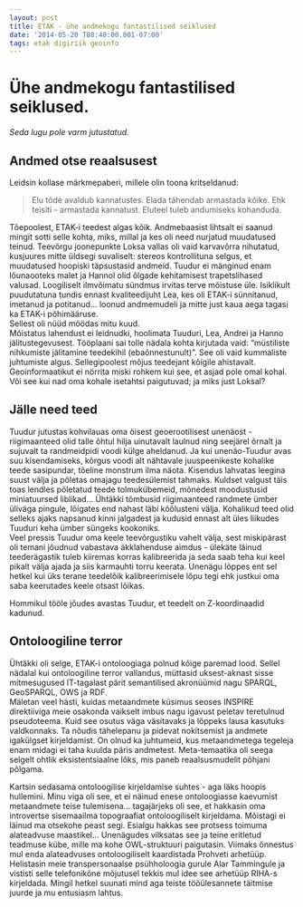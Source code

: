 ```yaml
---
layout: post
title: ETAK - ühe andmekogu fantastilised seiklused
date: '2014-05-20 T08:40:00.001-07:00'
tags: etak digiriik geoinfo 
---
```

# Ühe andmekogu fantastilised seiklused.
*Seda lugu pole varm jutustatud.*
## Andmed otse reaalsusest

Leidsin kollase märkmepaberi, millele olin toona kritseldanud:
> Elu tõde avaldub kannatustes.  Elada tähendab armastada kõike. Ehk teisiti - armastada kannatust. Eluteel tuleb andumiseks kohanduda.  

Tõepoolest, ETAK-i teedest algas kõik.  Andmebaasist lihtsalt ei saanud mingit sotti selle kohta, miks, millal ja kes oli need nurjatud muudatused teinud. Teevõrgu joonepunkte Loksa vallas oli vaid karvavõrra nihutatud, kusjuures mitte üldsegi suvaliselt: stereos kontrollituna selgus, et muudatused hoopiski täpsustasid andmeid. 
Tuudur ei mänginud enam lõunaooteks malet ja Hannol olid õlgade kehitamisest trapetslihased valusad. Loogiliselt ilmvõimatu sündmus irvitas terve mõistuse üle. Isiklikult puudutatuna tundis ennast kvaliteedijuht Lea, kes oli ETAK-i sünnitanud, imetanud ja potitanud... loonud andmemudeli ja mitte just kaua aega tagasi ka ETAK-i põhimääruse.    
Sellest oli nüüd möödas mitu kuud.  
Mõistatus lahendust ei leidnudki, hoolimata Tuuduri, Lea, Andrei ja Hanno  jälitustegevusest. Tööplaani sai tolle nädala kohta kirjutada vaid:  “müstiliste nihkumiste jälitamine teedekihil (ebaõnnestunult)”.
See oli vaid kummaliste juhtumiste algus. Sellegipoolest mõjus teedejant kõigile ahistavalt.  
Geoinformaatikut ei nörrita miski rohkem kui see, et asjad pole omal kohal.  Või see kui nad oma kohale isetahtsi paigutuvad; ja miks just Loksal?

## Jälle need teed

Tuudur jutustas kohvilauas oma öisest geoerootilisest unenäost - riigimaanteed olid talle õhtul hilja uinutavalt laulnud ning seejärel õrnalt ja sujuvalt ta randmeidpidi voodi külge aheldanud.  Ja kui unenäo-Tuudur avas suu kisendamiseks, kõrgus voodi alt nähtavale juuspeenikeste kohalike teede sasipundar, tõeline monstrum ilma näota.  Kisendus lahvatas leegina suust välja ja põletas omajagu teedesülemist tahmaks. Kuldset valgust täis toas lendles põletatud teede tolmukübemeid, mõnedest moodustusid miniatuursed liblikad... Ühtäkki tõmbusid riigimaanteed randmete ümber üliväga pingule, lõigates end nahast läbi kõõlusteni välja. Kohalikud teed olid selleks ajaks napsanud kinni jalgadest ja kudusid ennast alt üles liikudes Tuuduri keha ümber süngeks kookoniks.   
Veel pressis Tuudur oma keele teevõrgustiku vahelt välja, sest miskipärast oli temani jõudnud vabastava äkklahenduse aimdus - ülekäte läinud teederägastik tuleb kiiremas korras kalibreerida ja seda saab teha kui keel pikalt välja ajada ja siis karmauhti torru keerata. Unenägu lõppes ent sel hetkel kui üks terane teedelõik kalibreerimisele lõpu tegi ehk justkui oma saba keerutades keele otsast lõikas.  
  
Hommikul tööle jõudes avastas Tuudur, et teedelt on Z-koordinaadid kadunud. 

## Ontoloogiline terror

Ühtäkki oli selge, ETAK-i ontoloogiaga polnud kõige paremad lood. Sellel nädalal kui ontoloogiline terror vallandus, müttasid uksest-aknast sisse mitmesugused IT-tagalast pärit semantilised akronüümid nagu SPARQL, GeoSPARQL, OWS ja RDF.  
Mäletan veel hästi, kuidas metaandmete küsimus seoses INSPIRE direktiiviga meie osakonda vaikselt imbus nagu igavust peletav teretulnud pseudoteema. Kuid see osutus väga väsitavaks  ja lõppeks lausa kasutuks valdkonnaks. Ta nõudis tähelepanu ja pidevat nokitsemist ja andmete igakülgset kirjeldamist. 
On olnud ka juhtumeid, kus metaandmetega tegeleja enam midagi ei taha kuulda päris andmetest. Meta-temaatika oli seega selgelt ohtlik eksistentsiaalne lõks, mis paneb reaalsusmudelit põhjani põlgama.  

Kartsin sedasama ontoloogilise kirjeldamise suhtes - aga läks hoopis hullemini. 
Minu viga oli see, et ei näinud enese ontoloogiasse kaevumist metaandmete teise tulemisena… tagajärjeks oli see, et hakkasin oma introvertse sisemaailma topograafiat ontoloogiliselt kirjeldama. 
Mõistagi ei läinud ma otsekohe peast segi. Esialgu hakkas see protsess toimuma alateadvuse maastikel… Unenägudes vilksatas see ja teine eritletud  teadmuse kübe, mille ma kohe OWL-struktuuri paigutasin. Viimaks õnnestus mul enda alateadvuses ontoloogiliselt kaardistada Prohveti arhetüüp. Helistasin meie transpersonaalse psühholoogia gurule Alar Tammingule ja vististi selle telefonikõne mõjutusel tekkis mul idee see arhetüüp RIHA-s kirjeldada. Mingil hetkel suunati mind aga teiste tööülesannete täitmise juurde ja mu entusiasm lahtus.  
